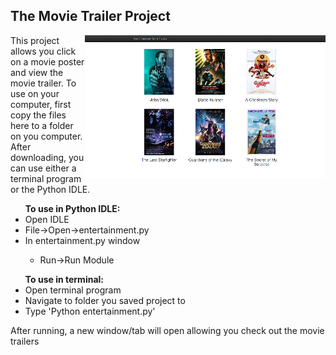 <html>
<body>
  <h2>The Movie Trailer Project</h2>
  <p><img align="right" src="https://github.com/frnky4fngrs/Movie_Trailer/blob/master/screenshot.png">
  This project allows you click on a movie poster and view the movie trailer.
  To use on your computer, first copy the files here to a folder on you computer.
  After downloading, you can use either a terminal program or the Python IDLE.</p>
  <p>
  <ul><strong>To use in Python IDLE:</strong>
    <li>Open IDLE</li>
    <li>File->Open->entertainment.py</li>
    <li>In entertainment.py window</li>
    <ul>
      <li>Run->Run Module</li>
    </ul>
  </ul>
  <ul><strong>To use in terminal:</strong>
    <li>Open terminal program</li>
    <li>Navigate to folder you saved project to</li>
    <li>Type 'Python entertainment.py'</li>
  </ul>
  After running, a new window/tab will open allowing you check out the movie trailers</p>
</body>
</html>          
